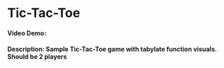 # Tic-Tac-Toe
#### Video Demo:  <URL HERE>
#### Description: Sample Tic-Tac-Toe game with tabylate function visuals. Should be 2 players 

